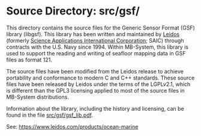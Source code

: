 # Source Directory: **src/gsf/**

This directory contains the source files for the Generic Sensor Format (GSF)
library (libgsf). This library has been written and maintained by
[Leidos](https://leidos.com/) (formerly [Science Applications International
Corporation](saic.com); SAIC) through contracts with the U.S. Navy
since 1994. Within MB-System, this library is used to support the reading and
writing of seafloor mapping data in GSF files as format 121.

The source files have been modified from the Leidos release to achieve
portability and conformance to modern C and C++ standards. These source files
have been released by Leidos under the terms of the LGPLv2.1, which is different
than the GPL3 licensing applied to most of the source files in MB-System
distributions.

Information about the library, including the history and licensing, can be found
in the file [src/gsf/gsf_lib.pdf](gsf_lib.pdf).

See: https://www.leidos.com/products/ocean-marine
